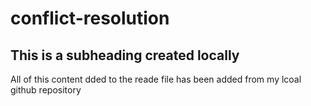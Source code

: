 # conflict-resolution 

## This is a subheading created locally

All of this content dded to the reade file has 
been added from my lcoal github repository